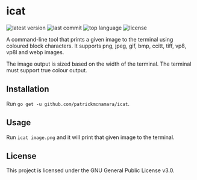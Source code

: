 # icat

![latest version](https://img.shields.io/github/v/tag/patrickmcnamara/icat?label=latest%20version)
![last commit](https://img.shields.io/github/last-commit/patrickmcnamara/icat)
![top language](https://img.shields.io/github/languages/top/patrickmcnamara/icat)
![license](https://img.shields.io/github/license/patrickmcnamara/icat?label=license)

A command-line tool that prints a given image to the terminal using coloured block characters.
It supports png, jpeg, gif, bmp, ccitt, tiff, vp8, vp8l and webp images.

The image output is sized based on the width of the terminal.
The terminal must support true colour output.

## Installation

Run `go get -u github.com/patrickmcnamara/icat`.

## Usage

Run `icat image.png` and it will print that given image to the terminal.

## License

This project is licensed under the GNU General Public License v3.0.

